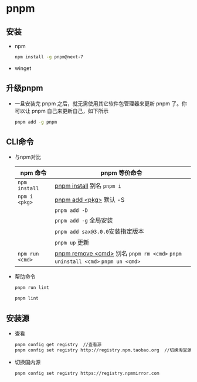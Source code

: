 # pnpm

## 安装

- npm

    ```bash
    npm install -g pnpm@next-7
    ```

- winget

## 升级pnpm

- 一旦安装完 pnpm 之后，就无需使用其它软件包管理器来更新 pnpm 了。你可以让 pnpm 自己来更新自己，如下所示

    ```bash
    pnpm add -g pnpm
    ```

## CLI命令

- 与npm对比

    | npm 命令          | pnpm 等价命令                                                                                                                        |
    | --------------- | -------------------------------------------------------------------------------------------------------------------------------- |
    | `npm install`   | [pnpm install](https://www.pnpm.cn/cli/install "pnpm install") 别名 `pnpm i`                                                       |
    | `npm i <pkg>`   | [pnpm add \<pkg>](https://www.pnpm.cn/cli/add "pnpm add <pkg>") 默认 -S                                                            |
    |                 | `pnpm add -D`                                                                                                                    |
    |                 | `pnpm add -g`  全局安装                                                                                                              |
    |                 | `pnpm add sax@3.0.0`安装指定版本                                                                                                       |
    |                 | `pnpm up` 更新                                                                                                                     |
    | `npm run <cmd>` | [pnpm remove \<cmd>](https://www.pnpm.cn/cli/run "pnpm remove <cmd>") 别名 `pnpm rm <cmd>` `pnpm uninstall <cmd>`  `pnpm un <cmd>` |

- 帮助命令

    ```bash
    pnpm run lint

    pnpm lint

    ```

## 安装源

- 查看

    ```bash
    pnpm config get registry  //查看源
    pnpm config set registry http://registry.npm.taobao.org  //切换淘宝源
    ```

- 切换国内源

    ```bash
    pnpm config set registry https://registry.npmmirror.com
    ```
